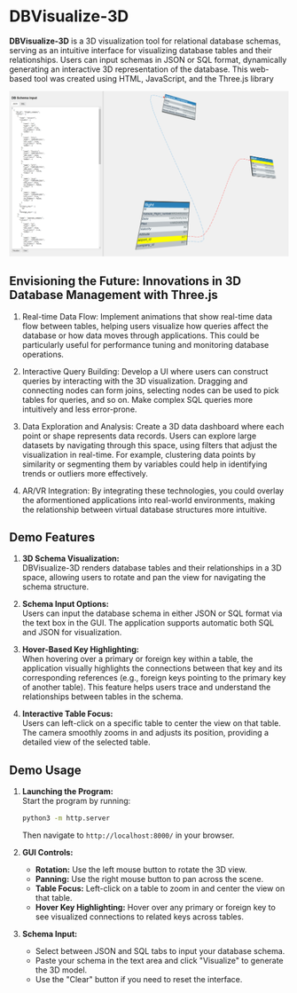 # DBVisualize-3D

**DBVisualize-3D** is a 3D visualization tool for relational database schemas, serving as an intuitive interface for visualizing database tables and their relationships. Users can input schemas in JSON or SQL format, dynamically generating an interactive 3D representation of the database. This web-based tool was created using HTML, JavaScript, and the Three.js library

<div align="center">
   <img src="3ddbguiscreenshot.png" alt="DBVisualize-3D GUI" width="800"/>
</div>

## Envisioning the Future: Innovations in 3D Database Management with Three.js

1. Real-time Data Flow: Implement animations that show real-time data flow between tables, helping users visualize how queries affect the database or how data moves through applications. This could be particularly useful for performance tuning and monitoring database operations.

2. Interactive Query Building: Develop a UI where users can construct queries by interacting with the 3D visualization. Dragging and connecting nodes can form joins, selecting nodes can be used to pick tables for queries, and so on. Make complex SQL queries more intuitively and less error-prone.

3. Data Exploration and Analysis: Create a 3D data dashboard where each point or shape represents data records. Users can explore large datasets by navigating through this space, using filters that adjust the visualization in real-time. For example, clustering data points by similarity or segmenting them by variables could help in identifying trends or outliers more effectively.

4. AR/VR Integration: By integrating these technologies, you could overlay the aformentioned applications into real-world environments, making the relationship between virtual database structures more intuitive.

## Demo Features

1. **3D Schema Visualization:**  
   DBVisualize-3D renders database tables and their relationships in a 3D space, allowing users to rotate and pan the view for navigating the schema structure.

2. **Schema Input Options:**  
   Users can input the database schema in either JSON or SQL format via the text box in the GUI. The application supports automatic both SQL and JSON for visualization.

3. **Hover-Based Key Highlighting:**  
   When hovering over a primary or foreign key within a table, the application visually highlights the connections between that key and its corresponding references (e.g., foreign keys pointing to the primary key of another table). This feature helps users trace and understand the relationships between tables in the schema.

4. **Interactive Table Focus:**  
   Users can left-click on a specific table to center the view on that table. The camera smoothly zooms in and adjusts its position, providing a detailed view of the selected table.

## Demo Usage

1. **Launching the Program:**  
   Start the program by running:
   ```bash
   python3 -m http.server
   ```
   Then navigate to `http://localhost:8000/` in your browser.

2. **GUI Controls:**  
   - **Rotation:** Use the left mouse button to rotate the 3D view.
   - **Panning:** Use the right mouse button to pan across the scene.
   - **Table Focus:** Left-click on a table to zoom in and center the view on that table.
   - **Hover Key Highlighting:** Hover over any primary or foreign key to see visualized connections to related keys across tables.

3. **Schema Input:**  
   - Select between JSON and SQL tabs to input your database schema.
   - Paste your schema in the text area and click "Visualize" to generate the 3D model.
   - Use the "Clear" button if you need to reset the interface.
